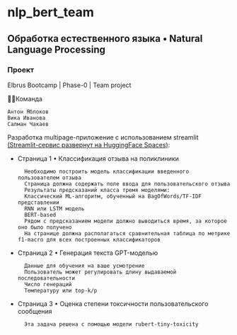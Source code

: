 # nlp_bert_team

## Обработка естественного языка • Natural Language Processing

### Проект

Elbrus Bootcamp | Phase-0 | Team project

🦸‍♂️Команда

    Антон Яблоков
    Вика Иванова
    Салман Чакаев
    
Разработка multipage-приложение с использованием streamlit [(Streamlit-сервис развернут на HuggingFace Spaces)](https://huggingface.co/spaces/AntNikYab/NaturalLanguageProcessing):

- Страница 1 • Классификация отзыва на поликлиники

        Необходимо построить модель классификации введенного пользователем отзыва
        Страница должна содержать поле ввода для пользовательского отзыва
        Результаты предсказаний класса тремя моделями:
        Классический ML-алгоритм, обученный на BagOfWords/TF-IDF представлении
        RNN или LSTM модель
        BERT-based
        Рядом с предсказанием модели должно выводиться время, за которое оно было получено
        На странице должна располагаться сравнительная таблица по метрике f1-macro для всех построенных классификаторов


- Страница 2 • Генерация текста GPT-моделью 

        Данные для обучения на ваше усмотрение
        Пользователь может регулировать длину выдаваемой последовательности
        Число генераций
        Температуру или top-k/p


- Страница 3 • Оценка степени токсичности пользовательского сообщения

        Эта задача решена с помощью модели rubert-tiny-toxicity
